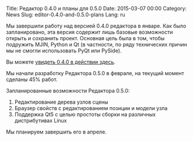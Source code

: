 Title: Редактор 0.4.0 и планы для 0.5.0
Date: 2015-03-07 00:00
Category: News
Slug: editor-0.4.0-and-0.5.0-plans
Lang: ru

Мы завершили работу над версией 0.4.0 редактора в январе. Как было запланировано, эта версия содержит лишь базовые возможности открыть и сохранить проект. Основная цель была в том, чтобы подружить MJIN, Python и Qt (в частности, по ряду технических причин мы не смогли использовать PyQt или PySide).

Вы можете <a title="Editor 0.4.0" href="http://youtu.be/3cqiTIjWwA8" target="_blank">увидеть 0.4.0 в действии здесь</a>. 

Мы начали разработку Редактора 0.5.0 в феврале, на текущий момент сделаны 45% работ.

Запланированные возможности Редактора 0.5.0:

1. Редактирование дерева узлов сцены
1. Браузер свойств с редактированием позиции и модели узла
1. Поддержка Qt5 с целью простоты сборки на различных дистрибутивах Linux

Мы планируем завершить его в апреле.
